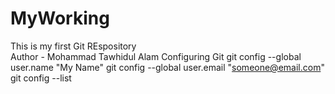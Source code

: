 # MyWorking
This is my first Git REspository
<br>
Author - Mohammad Tawhidul Alam
Configuring Git
git config --global user.name "My Name"
git config --global user.email "someone@email.com"
git config --list
